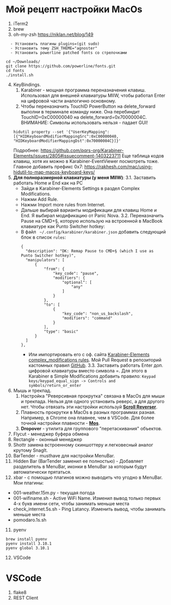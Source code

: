 # Мой рецепт настройки MacOs
1. iTerm2
2. brew
3. oh-my-zsh https://niklan.net/blog/149
```
  - Установить плагины plugins=(git sudo)
  - Установить тему ZSH_THEME="agnoster"
  - Установить powerline patched fonts со стрелочками

cd ~/Downloads/
git clone https://github.com/powerline/fonts.git
cd fonts
./install.sh
```
4. KeyBindings.
	1. Karabiner - мощная программа переназначения клавиш. Использовал для внешней клавиатуры MIIW, чтобы работал Enter на цифровой части аналогично основному.
	2. Чтобы переназначить TouchID PowerButton на delete_forward выполни в терминале команду ниже. Она перебиндит TouchID=0xC00000040 на delete_forward=0x70000004C. ВНИМАНИЕ: Символы использовать нельзя - падает GUI!   
	```
	hidutil property --set '{"UserKeyMapping":[{"HIDKeyboardModifierMappingSrc":0xC00000040, "HIDKeyboardModifierMappingDst":0x70000004C}]}'
	```
	Подробнее: https://github.com/pqrs-org/Karabiner-Elements/issues/2805#issuecomment-1403223711
	Еще таблица кодов клавиш, хотя их можно в Karabiner-EventViewer посмотреть тоже. Главное добавить префикс 0x7: https://rakhesh.com/mac/using-hidutil-to-map-macos-keyboard-keys/ 
  3. **Для полноразмерной клавиатуры (у меня MIIW)**:
    3.1. Заставить работать Home и End как на PC
      - Зайди в Karabiner-Elements Settings в раздел Complex Modifications.
      - Нажми Add Rule.
      - Нажми Import more rules from Internet.
      - Дальше выбирай варианты модификации для клавиш Home и End. Я выбирал модификацию от Panic Nova.
    3.2. Переназначить Pause на CMD+§, которую использую на встроенной в MacBook клавиатуре как Punto Switcher hotkey: 
      - В файл ``` ~/.config/karabiner/karabiner.json``` добавить следующий блок в список ```rules```:
        ```
        {
          "description": "DK: Remap Pause to CMD+§ (which I use as Punto Switcher hotkey)",
          "manipulators": [
              {
                  "from": {
                      "key_code": "pause",
                      "modifiers": {
                          "optional": [
                              "any"
                          ]
                      }
                  },
                  "to": [
                      {
                          "key_code": "non_us_backslash",
                          "modifiers": "command"
                      }
                  ],
                  "type": "basic"
              }                            
          ]
        },      
        ```
        - Или импортировать его с оф. сайта [Karabiner-Elements complex_modifications rules](https://ke-complex-modifications.pqrs.org/#dk_pause_to_cmd-non_us_backslash). Мой Pull Request в репозиторий кастомных правил [GitHub](https://github.com/pqrs-org/KE-complex_modifications/pull/1392).
    3.3. Заставить работать Enter доп. цифровой клавиатуры вместо символа =. Для этого в Karabiner в Simple Modifications добавить правило: ```Keypad keys/keypad_equal_sign -> Controls and symbols/return_or_enter```
5. Мышь и трекпад. 
    1. Настройка "Реверсивная прокрутка" связана в MacOs для мыши и трекпада. Нельзя для одного установить реверс, а для другого нет. Чтобы отвязать эти настройки используй **[Scroll Reverser](https://pilotmoon.com/scrollreverser/)**. 
    2. Плавность прокрутки в MacOs в разных программах разная. Например, в Chrome она плавнее, чем в VSCode. Для более точной настройки плавности - **[Mos](https://mos.caldis.me/)**.
    3. **Dropover** - утилита для группового "перетаскивания" объектов.
5. Flycut - менеджер буфера обмена
6. Rectangle - оконный менеджер
7. Shottr замена встроенному скиншоттеру и легковесный аналог крутому SnagIt.
8. BarTender - musthave для настройки MenuBar.
9. Hidden Bar (BarTender заменил ее полностью) - Добавляет разделитель в MenuBar, иконки в MenuBar за которым будут автоматически прятаться.
10. xbar - с помощью плагинов можно выводить что угодно в MenuBar. Мои плагины:
  - 001-weather.15m.py - текущая погода
  - 001-wifiname.sh - Active WiFi Name. Изменил вывод только первых 4-х букв имени сети, чтобы занимать меньше места
  - check_internet.5s.sh - Ping Latancy. Изменить вывод, чтобы занимать меньше места
  - pomodaro.1s.sh
   
  
11. pyenv
```
brew install pyenv
pyenv install 3.10.1
pyenv global 3.10.1
```
12. VSCode


# VSCode

1. flake8
1. REST Client
